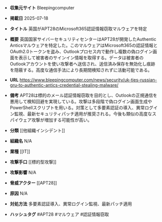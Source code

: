 - **収集元サイト**
Bleepingcomputer

- **掲載日**
2025-07-18

- **タイトル**
英国がAPT28のMicrosoft365認証情報窃取マルウェアを特定

- **概要**
英国国家サイバーセキュリティセンターはAPT28が開発したAuthentic Anticsマルウェアを特定した。このマルウェアはMicrosoft365の認証情報とOAuth2.0トークンを盗み、Outlookプロセス内で動作し複数の偽ログイン画面を表示して被害者のサインイン情報を取得する。データは被害者のOutlookアカウントを使い攻撃者へ送信され、送信済み保存を無効化し痕跡を隠蔽する。高度な通信手法により長期間検知されずに活動可能である。

- **URL**
https://www.bleepingcomputer.com/news/security/uk-ties-russian-gru-to-authentic-antics-credential-stealing-malware/

- **備考**
APT28は標的のメール認証情報窃取を目的とし、Outlookの正規通信を悪用して検知回避を実現している。攻撃は多段階で偽ログイン画面生成やPowerShellスクリプトを用いる。対策として多要素認証の導入、異常ログイン監視、最新セキュリティパッチ適用が推奨される。今後も類似の高度なスパイウェア攻撃が増加する可能性が高い。

- **分類**
[[他組織インシデント]]

- **組織名**
N/A

- **業種**
[[IT]]

- **攻撃手口**
[[標的型攻撃]]

- **攻撃影響**
N/A

- **脅威アクター**
[[APT28]]

- **原因**
N/A

- **対処方法**
多要素認証導入、異常ログイン監視、最新パッチ適用

- **ハッシュタグ**
#APT28 #マルウェア #認証情報窃取
